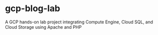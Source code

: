 # gcp-blog-lab
A GCP hands-on lab project integrating Compute Engine, Cloud SQL, and Cloud Storage using Apache and PHP
